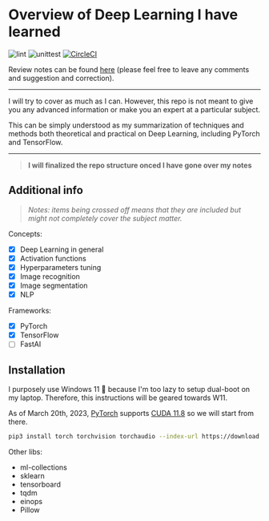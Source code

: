# Overview of Deep Learning I have learned

![lint](https://github.com/Beomus/py-dsa/actions/workflows/black.yml/badge.svg)
![unittest](https://github.com/Beomus/py-dsa/actions/workflows/unittest.yml/badge.svg)
[![CircleCI](https://circleci.com/gh/Beomus/AIML-Review.svg?style=shield)](https://github.com/Beomus/AIML-Review/)

Review notes can be found [here](./docs/notes.md) (please feel free to leave any comments and suggestion and correction).

---
I will try to cover as much as I can. However, this repo is not meant to give you any advanced information or make you an expert at a particular subject.

This can be simply understood as my summarization of techniques and methods both theoretical and practical on Deep Learning, including PyTorch and TensorFlow.

---
> **I will finalized the repo structure onced I have gone over my notes**

## Additional info

> _Notes: items being crossed off means that they are included but might not completely cover the subject matter._

Concepts:

- [x] Deep Learning in general
- [x] Activation functions
- [x] Hyperparameters tuning
- [x] Image recognition
- [x] Image segmentation
- [x] NLP

Frameworks:

- [x] PyTorch
- [x] TensorFlow
- [ ] FastAI

## Installation

I purposely use Windows 11 🤮 because I'm too lazy to setup dual-boot on my
laptop. Therefore, this instructions will be geared towards W11.

As of March 20th, 2023, [PyTorch](https://pytorch.org/get-started/locally/) supports [CUDA 11.8](https://developer.nvidia.com/cuda-11-8-0-download-archive?target_os=Windows&target_arch=x86_64&target_version=11&target_type=exe_network) so we will start
from there.

```bash
pip3 install torch torchvision torchaudio --index-url https://download.pytorch.org/whl/cu118
```

Other libs:

- ml-collections
- sklearn
- tensorboard
- tqdm
- einops
- Pillow
